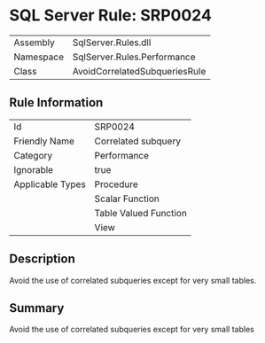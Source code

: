[This document is automatically generated. All changed made to it WILL be lost]: <>  
  
# SQL Server Rule: SRP0024  
  
|    |    |
|----|----|
| Assembly | SqlServer.Rules.dll   |
| Namespace | SqlServer.Rules.Performance |
| Class | AvoidCorrelatedSubqueriesRule |
  
## Rule Information  
  
|    |    |
|----|----|
| Id | SRP0024 |
| Friendly Name | Correlated subquery |
| Category | Performance |
| Ignorable | true |
| Applicable Types | Procedure  |
|   | Scalar Function |
|   | Table Valued Function |
|   | View |
  
## Description  
  
Avoid the use of correlated subqueries except for very small tables.  
  
## Summary  
  
Avoid the use of correlated subqueries except for very small tables  


